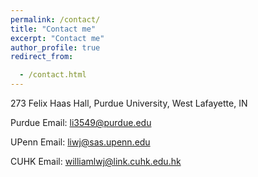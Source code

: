 ```yaml
---
permalink: /contact/
title: "Contact me"
excerpt: "Contact me"
author_profile: true
redirect_from: 

  - /contact.html
---
```

<i class="fa fa-fw fa-envelope-square" aria-hidden="true"></i>273 Felix Haas Hall, Purdue University, West Lafayette, IN

<i class="fa fa-fw fa-envelope-square" aria-hidden="true"></i> Purdue Email: li3549@purdue.edu

<i class="fa fa-fw fa-envelope-square" aria-hidden="true"></i> UPenn Email: liwj@sas.upenn.edu

<i class="fa fa-fw fa-envelope-square"></i> CUHK Email: williamlwj@link.cuhk.edu.hk
